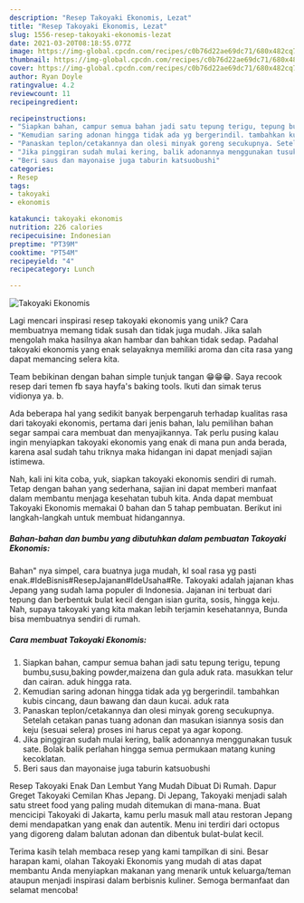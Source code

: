 ```yaml
---
description: "Resep Takoyaki Ekonomis, Lezat"
title: "Resep Takoyaki Ekonomis, Lezat"
slug: 1556-resep-takoyaki-ekonomis-lezat
date: 2021-03-20T08:18:55.077Z
image: https://img-global.cpcdn.com/recipes/c0b76d22ae69dc71/680x482cq70/takoyaki-ekonomis-foto-resep-utama.jpg
thumbnail: https://img-global.cpcdn.com/recipes/c0b76d22ae69dc71/680x482cq70/takoyaki-ekonomis-foto-resep-utama.jpg
cover: https://img-global.cpcdn.com/recipes/c0b76d22ae69dc71/680x482cq70/takoyaki-ekonomis-foto-resep-utama.jpg
author: Ryan Doyle
ratingvalue: 4.2
reviewcount: 11
recipeingredient:

recipeinstructions:
- "Siapkan bahan, campur semua bahan jadi satu tepung terigu, tepung bumbu,susu,baking powder,maizena dan gula aduk rata. masukkan telur dan cairan. aduk hingga rata."
- "Kemudian saring adonan hingga tidak ada yg bergerindil. tambahkan kubis cincang, daun bawang dan daun kucai. aduk rata"
- "Panaskan teplon/cetakannya dan olesi minyak goreng secukupnya. Setelah cetakan panas tuang adonan dan masukan isiannya sosis dan keju (sesuai selera) proses ini harus cepat ya agar kopong."
- "Jika pinggiran sudah mulai kering, balik adonannya menggunakan tusuk sate. Bolak balik perlahan hingga semua permukaan matang kuning kecoklatan."
- "Beri saus dan mayonaise juga taburin katsuobushi"
categories:
- Resep
tags:
- takoyaki
- ekonomis

katakunci: takoyaki ekonomis 
nutrition: 226 calories
recipecuisine: Indonesian
preptime: "PT39M"
cooktime: "PT54M"
recipeyield: "4"
recipecategory: Lunch

---
```



![Takoyaki Ekonomis](https://img-global.cpcdn.com/recipes/c0b76d22ae69dc71/680x482cq70/takoyaki-ekonomis-foto-resep-utama.jpg)

Lagi mencari inspirasi resep takoyaki ekonomis yang unik? Cara membuatnya memang tidak susah dan tidak juga mudah. Jika salah mengolah maka hasilnya akan hambar dan bahkan tidak sedap. Padahal takoyaki ekonomis yang enak selayaknya memiliki aroma dan cita rasa yang dapat memancing selera kita.

Team bebikinan dengan bahan simple tunjuk tangan 😁😁😁. Saya recook resep dari temen fb saya hayfa&#39;s baking tools. Ikuti dan simak terus vidionya ya. b.

Ada beberapa hal yang sedikit banyak berpengaruh terhadap kualitas rasa dari takoyaki ekonomis, pertama dari jenis bahan, lalu pemilihan bahan segar sampai cara membuat dan menyajikannya. Tak perlu pusing kalau ingin menyiapkan takoyaki ekonomis yang enak di mana pun anda berada, karena asal sudah tahu triknya maka hidangan ini dapat menjadi sajian istimewa.


Nah, kali ini kita coba, yuk, siapkan takoyaki ekonomis sendiri di rumah. Tetap dengan bahan yang sederhana, sajian ini dapat memberi manfaat dalam membantu menjaga kesehatan tubuh kita. Anda dapat membuat Takoyaki Ekonomis memakai 0 bahan dan 5 tahap pembuatan. Berikut ini langkah-langkah untuk membuat hidangannya.

<!--inarticleads1-->

##### Bahan-bahan dan bumbu yang dibutuhkan dalam pembuatan Takoyaki Ekonomis:



Bahan&#34; nya simpel, cara buatnya juga mudah, kl soal rasa yg pasti enak.#IdeBisnis#ResepJajanan#IdeUsaha#Re. Takoyaki adalah jajanan khas Jepang yang sudah lama populer di Indonesia. Jajanan ini terbuat dari tepung dan berbentuk bulat kecil dengan isian gurita, sosis, hingga keju. Nah, supaya takoyaki yang kita makan lebih terjamin kesehatannya, Bunda bisa membuatnya sendiri di rumah. 

<!--inarticleads2-->

##### Cara membuat Takoyaki Ekonomis:

1. Siapkan bahan, campur semua bahan jadi satu tepung terigu, tepung bumbu,susu,baking powder,maizena dan gula aduk rata. masukkan telur dan cairan. aduk hingga rata.
1. Kemudian saring adonan hingga tidak ada yg bergerindil. tambahkan kubis cincang, daun bawang dan daun kucai. aduk rata
1. Panaskan teplon/cetakannya dan olesi minyak goreng secukupnya. Setelah cetakan panas tuang adonan dan masukan isiannya sosis dan keju (sesuai selera) proses ini harus cepat ya agar kopong.
1. Jika pinggiran sudah mulai kering, balik adonannya menggunakan tusuk sate. Bolak balik perlahan hingga semua permukaan matang kuning kecoklatan.
1. Beri saus dan mayonaise juga taburin katsuobushi


Resep Takoyaki Enak Dan Lembut Yang Mudah Dibuat Di Rumah. Dapur Greget Takoyaki Cemilan Khas Jepang. Di Jepang, Takoyaki menjadi salah satu street food yang paling mudah ditemukan di mana-mana. Buat mencicipi Takoyaki di Jakarta, kamu perlu masuk mall atau restoran Jepang demi mendapatkan yang enak dan autentik. Menu ini terdiri dari octopus yang digoreng dalam balutan adonan dan dibentuk bulat-bulat kecil. 

Terima kasih telah membaca resep yang kami tampilkan di sini. Besar harapan kami, olahan Takoyaki Ekonomis yang mudah di atas dapat membantu Anda menyiapkan makanan yang menarik untuk keluarga/teman ataupun menjadi inspirasi dalam berbisnis kuliner. Semoga bermanfaat dan selamat mencoba!
